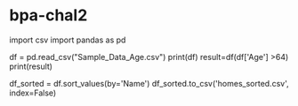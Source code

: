 # bpa-chal2
import csv
import pandas as pd

df = pd.read_csv("Sample_Data_Age.csv")
print(df)
result=df(df['Age'] >64)
print(result)



df_sorted = df.sort_values(by='Name')
df_sorted.to_csv('homes_sorted.csv', index=False)
